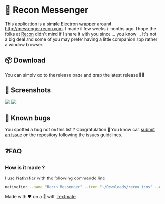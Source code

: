 # 💬 Recon Messenger

This application is a simple Electron wrapper around http://messenger.recon.com. I made it few weeks / months ago. I hope the folks at [Recon](http://recon.com) didn't mind if I share it with you since ... you know ... It's not a big deal and some of you may prefer having a little companion app rather a window browser.

## 📦 Download
You can simply go to the [release page](https://github.com/clawfire/recon-messenger/releases) and grap the latest release 👍🏼

## 📸 Screenshots

![](https://cl.ly/h217/01.png)
![](https://cl.ly/h2rU/02.png)

## 🐛 Known bugs

You spotted a bug not on this list ? Congratulation 🎉 You know can [submit an issue](https://github.com/clawfire/recon-messenger/issues) on the repository following the issues guidelines.

## ❓FAQ

### How is it made ?
I use [Nativefier](https://github.com/jiahaog/nativefier) with the following commande line 
```bash
nativefier --name "Recon Messenger" --icon "~/Downloads/recon.icns" --width 524 --height 695 -f --disable-dev-tools -e 1.1.3 "https://messages.recon.com"
````

Made with ❤️ on a  with [Textmate](https://macromates.com/)